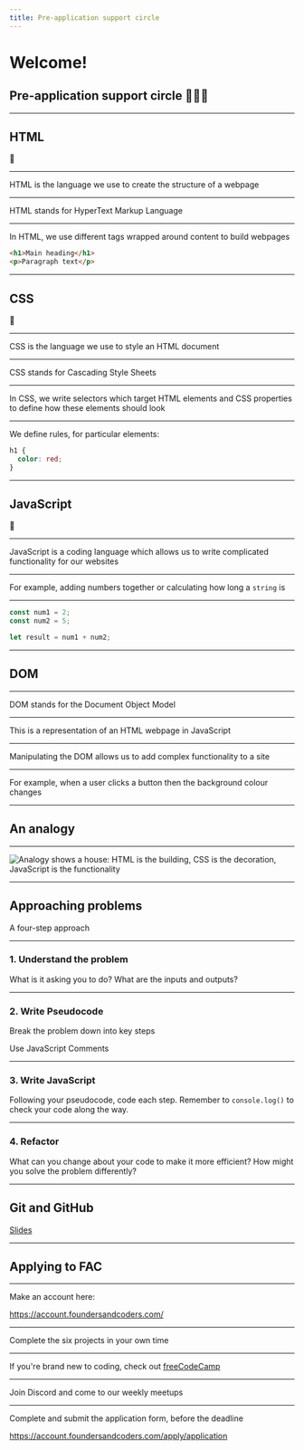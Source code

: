 ```yaml
---
title: Pre-application support circle
---
```


# Welcome!

## Pre-application support circle 👩🏽‍💻

---

## HTML

🧱

---

HTML is the language we use to create the structure of a webpage

---

HTML stands for HyperText Markup Language

---

In HTML, we use different tags wrapped around content to build webpages

```html
<h1>Main heading</h1>
<p>Paragraph text</p>
```

---

## CSS

🎨

---

CSS is the language we use to style an HTML document

---

CSS stands for Cascading Style Sheets

---

In CSS, we write selectors which target HTML elements and CSS properties to define how these elements should look

---

We define rules, for particular elements:

```css
h1 {
  color: red;
}
```

---

## JavaScript

🤖

---

JavaScript is a coding language which allows us to write complicated functionality for our websites

---

For example, adding numbers together or calculating how long a `string` is

---

```js
const num1 = 2;
const num2 = 5;

let result = num1 + num2;
```

---

## DOM

---

DOM stands for the Document Object Model

---

This is a representation of an HTML webpage in JavaScript

---

Manipulating the DOM allows us to add complex functionality to a site

---

For example, when a user clicks a button then the background colour changes

---

## An analogy

---

![Analogy shows a house: HTML is the building, CSS is the decoration, JavaScript is the functionality](../term-1/pre-app-support/house-analogy.jpg)

---

<!-- {.primary} -->

## Approaching problems

A four-step approach

---

### 1. Understand the problem

What is it asking you to do? What are the inputs and outputs?

---

### 2. Write Pseudocode

Break the problem down into key steps

Use JavaScript Comments

---

### 3. Write JavaScript

Following your pseudocode, code each step. Remember to `console.log()` to check your code along the way.

---

### 4. Refactor

What can you change about your code to make it more efficient? How might you solve the problem differently?

---

## Git and GitHub

[Slides](https://fac-slides.netlify.app/slides/intro-to-git/#0)

---

## Applying to FAC

---

Make an account here:

https://account.foundersandcoders.com/

---

Complete the six projects in your own time

---

If you're brand new to coding, check out [freeCodeCamp](https://www.freecodecamp.org/)

---

Join Discord and come to our weekly meetups

---

Complete and submit the application form, before the deadline

https://account.foundersandcoders.com/apply/application
